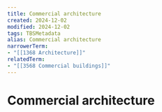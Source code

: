 ```yaml
---
title: Commercial architecture
created: 2024-12-02
modified: 2024-12-02
tags: TBSMetadata
alias: Commercial architecture
narrowerTerm:
- "[[1368 Architecture]]"
relatedTerm:
- "[[3568 Commercial buildings]]"
---
```

# Commercial architecture
